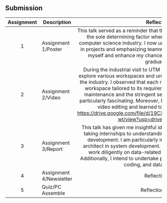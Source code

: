 ## Submission
| Assignment | Description  | Reflection |
| :-----: |  ------ | :-----: |
| 1 | Assignment 1/Poster | This talk served as a reminder that theoretical knowledge alone is not the sole determining factor when applying for positions in the computer science industry. I now understand that actively engaging in projects and emphasizing teamwork are crucial steps to prepare myself and enhance my chances of securing a position after graduation.|
| 2 | Assignment 2/Video | During the industrial visit to UTM Digital, I had the opportunity to explore various workspaces and understand the diverse roles within the industry. I observed that each role demanded a specific type of workspace tailored to its requirements. The insights into server maintenance and the stringent security measures in place were particularly fascinating. Moreover, I gained hands-on experience in video editing and learned to incorporate voiceovers. https://drive.google.com/file/d/19CXT6zDv0II_Y_acRiDPgoLa8tQnA-wt/view?usp=drivesdk (Our video)|
| 3 | Assignment 3/Report | This talk has given me insightful ideas for the future, ranging from taking internships to understanding the role I can play in system development. I am particularly interested in the role of a data architect in system development. To reach that position, I plan to work diligently on data-related subjects such as databases. Additionally, I intend to undertake projects related to data handling, coding, and database design.|
| 4 | Assignment 4/Newsletter | Reflection 4 |
| 5 | Quiz/PC Assemble | Reflection Quiz |
